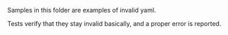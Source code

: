 Samples in this folder are examples of invalid yaml.

Tests verify that they stay invalid basically, and a proper error is reported.
